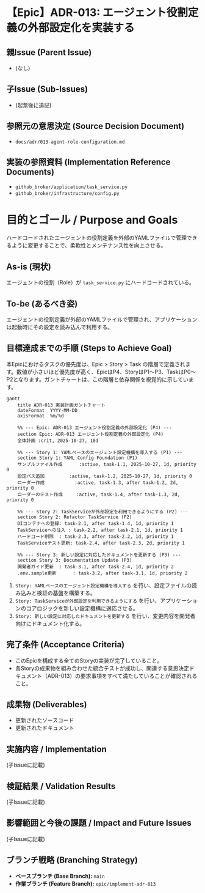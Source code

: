 # 【Epic】ADR-013: エージェント役割定義の外部設定化を実装する

## 親Issue (Parent Issue)
- (なし)

## 子Issue (Sub-Issues)
- (起票後に追記)

## 参照元の意思決定 (Source Decision Document)
- `docs/adr/013-agent-role-configuration.md`

## 実装の参照資料 (Implementation Reference Documents)
- `github_broker/application/task_service.py`
- `github_broker/infrastructure/config.py`

# 目的とゴール / Purpose and Goals
ハードコードされたエージェントの役割定義を外部のYAMLファイルで管理できるように変更することで、柔軟性とメンテナンス性を向上させる。

## As-is (現状)
エージェントの役割（Role）が `task_service.py` にハードコードされている。

## To-be (あるべき姿)
エージェントの役割定義が外部のYAMLファイルで管理され、アプリケーションは起動時にその設定を読み込んで利用する。

## 目標達成までの手順 (Steps to Achieve Goal)

本Epicにおけるタスクの優先度は、Epic > Story > Task の階層で定義されます。数値が小さいほど優先度が高く、EpicはP4、StoryはP1〜P3、TaskはP0〜P2となります。ガントチャートは、この階層と依存関係を視覚的に示しています。

```mermaid
gantt
    title ADR-013 実装計画ガントチャート
    dateFormat  YYYY-MM-DD
    axisFormat  %m/%d

    %% --- Epic: ADR-013 エージェント役割定義の外部設定化 (P4) ---
    section Epic: ADR-013 エージェント役割定義の外部設定化 (P4)
    全体計画 :crit, 2025-10-27, 10d

    %% --- Story 1: YAMLベースのエージェント設定機構を導入する (P1) ---
    section Story 1: YAML Config Foundation (P1)
    サンプルファイル作成      :active, task-1.1, 2025-10-27, 1d, priority 0
    設定パス追加         :active, task-1.2, 2025-10-27, 1d, priority 0
    ローダー作成           :active, task-1.3, after task-1.2, 2d, priority 0
    ローダーのテスト作成     :active, task-1.4, after task-1.3, 2d, priority 0

    %% --- Story 2: TaskServiceが外部設定を利用できるようにする (P2) ---
    section Story 2: Refactor TaskService (P2)
    DIコンテナへの登録: task-2.1, after task-1.4, 1d, priority 1
    TaskServiceへの注入 : task-2.2, after task-2.1, 1d, priority 1
    ハードコード削除  : task-2.3, after task-2.2, 1d, priority 1
    TaskServiceテスト更新: task-2.4, after task-2.3, 2d, priority 1

    %% --- Story 3: 新しい設定に対応したドキュメントを更新する (P3) ---
    section Story 3: Documentation Update (P3)
    開発者ガイド更新  : task-3.1, after task-2.4, 1d, priority 2
    .env.sample更新      : task-3.2, after task-3.1, 1d, priority 2
```

1. `Story: YAMLベースのエージェント設定機構を導入する` を行い、設定ファイルの読み込みと検証の基盤を構築する。
2. `Story: TaskServiceが外部設定を利用できるようにする` を行い、アプリケーションのコアロジックを新しい設定機構に適応させる。
3. `Story: 新しい設定に対応したドキュメントを更新する` を行い、変更内容を開発者向けにドキュメント化する。

## 完了条件 (Acceptance Criteria)
- このEpicを構成する全てのStoryの実装が完了していること。
- 各Storyの成果物を組み合わせた統合テストが成功し、関連する意思決定ドキュメント（ADR-013）の要求事項をすべて満たしていることが確認されること。

## 成果物 (Deliverables)
- 更新されたソースコード
- 更新されたドキュメント

## 実施内容 / Implementation
(子Issueに記載)

## 検証結果 / Validation Results
(子Issueに記載)

## 影響範囲と今後の課題 / Impact and Future Issues
(子Issueに記載)

## ブランチ戦略 (Branching Strategy)
- **ベースブランチ (Base Branch):** `main`
- **作業ブランチ (Feature Branch):** `epic/implement-adr-013`